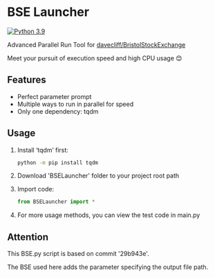 # BSE Launcher

[![Python 3.9](https://img.shields.io/badge/python-3.9-blue.svg)](https://www.python.org/downloads/release/python-390/)

Advanced Parallel Run Tool for [davecliff/BristolStockExchange](https://github.com/davecliff/BristolStockExchange)

Meet your pursuit of execution speed and high CPU usage 😊

## Features

- Perfect parameter prompt
- Multiple ways to run in parallel for speed
- Only one dependency: tqdm

## Usage
1. Install ‘tqdm’ first:

    ```bash
    python -m pip install tqdm
    ```
   
2. Download 'BSELauncher' folder to your project root path

3. Import code:

    ```python
    from BSELauncher import *
    ```

4. For more usage methods, you can view the test code in main.py

## Attention
This BSE.py script is based on commit '29b943e'.

The BSE used here adds the parameter specifying the output file path.

